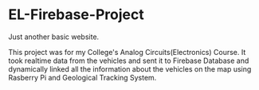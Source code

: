 # EL-Firebase-Project

Just another basic website.

This project was for my College's Analog Circuits(Electronics) Course. It took realtime data from the vehicles and sent it to  Firebase Database and dynamically linked all the information about the vehicles on the map using Rasberry Pi and Geological Tracking System.
